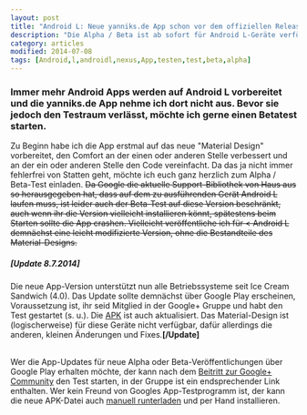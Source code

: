 ```yaml
---
layout: post
title: "Android L: Neue yanniks.de App schon vor dem offiziellen Release testen"
description: "Die Alpha / Beta ist ab sofort für Android L-Geräte verfügbar"
category: articles
modified: 2014-07-08
tags: [Android,l,androidl,nexus,App,testen,test,beta,alpha]
---
```

### Immer mehr Android Apps werden auf Android L vorbereitet und die yanniks.de App nehme ich dort nicht aus. Bevor sie jedoch den Testraum verlässt, möchte ich gerne einen Betatest starten. 

Zu Beginn habe ich die App erstmal auf das neue "Material Design" vorbereitet, den Comfort an der einen oder anderen Stelle verbessert und an der ein oder anderen Stelle den Code vereinfacht. Da das ja nicht immer fehlerfrei von Statten geht, möchte ich euch ganz herzlich zum Alpha / Beta-Test einladen. <del>Da Google die aktuelle Support-Bibliothek von Haus aus so herausgegeben hat, dass auf dem zu ausführenden Gerät Android L laufen muss, ist leider auch der Beta-Test auf diese Version beschränkt, auch wenn ihr die Version vielleicht installieren könnt, spätestens beim Starten sollte die App crashen. Vielleicht veröffentliche ich für < Android L demnächst eine leicht modifizierte Version, ohne die Bestandteile des Material-Designs.</del>

##### [Update 8.7.2014]
Die neue App-Version unterstützt nun alle Betriebssysteme seit Ice Cream Sandwich (4.0). Das Update sollte demnächst über Google Play erscheinen, Voraussetzung ist, ihr seid Mitglied in der Google+ Gruppe und habt den Test gestartet (s. u.). Die [APK](http://yanniks.de/testapk) ist auch aktualisiert. Das Material-Design ist (logischerweise) für diese Geräte nicht verfügbar, dafür allerdings die anderen, kleinen Änderungen und Fixes.<b>[/Update]</b><br><br>

Wer die App-Updates für neue Alpha oder Beta-Veröffentlichungen über Google Play erhalten möchte, der kann nach dem [Beitritt zur Google+ Community](http://yanniks.de/apptest) den Test starten, in der Gruppe ist ein endsprechender Link enthalten. Wer kein Freund von Googles App-Testprogramm ist, der kann die neue APK-Datei auch [manuell runterladen](http://yanniks.de/testapk) und per Hand installieren.